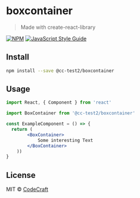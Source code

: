 # boxcontainer

> Made with create-react-library

[![NPM](https://img.shields.io/npm/v/@cc-test2/boxcontainer.svg)](https://www.npmjs.com/package/@cc-test2/boxcontainer) [![JavaScript Style Guide](https://img.shields.io/badge/code_style-standard-brightgreen.svg)](https://standardjs.com)

## Install

```bash
npm install --save @cc-test2/boxcontainer
```

## Usage

```jsx
import React, { Component } from 'react'

import BoxContainer from '@cc-test2/boxcontainer'

const ExampleComponent = () => {
  return (
        <BoxContainer>
            Some interesting Text
        </BoxContainer>
    ))
}
```

## License

MIT © [CodeCraft](https://github.com/CodeCraft)
